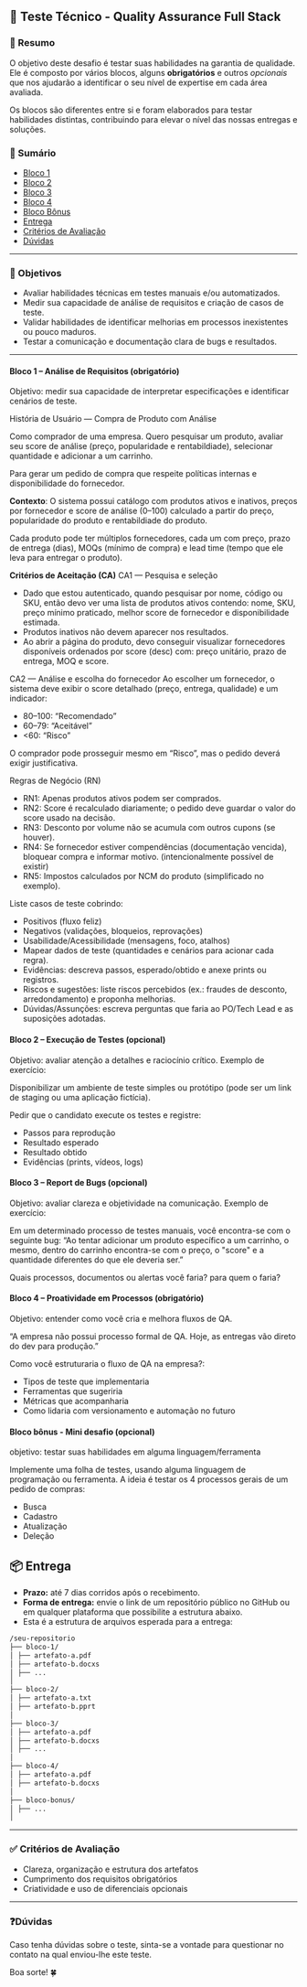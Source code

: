 ## 🧪 Teste Técnico - Quality Assurance Full Stack

### 🧠 Resumo

O objetivo deste desafio é testar suas habilidades na garantia de qualidade. Ele é composto por vários blocos, alguns **obrigatórios** e outros *opcionais* que nos ajudarão a identificar o seu nível de expertise em cada área avaliada.

Os blocos são diferentes entre si e foram elaborados para testar habilidades distintas, contribuindo para elevar o nível das nossas entregas e soluções.

### 📑 Sumário

- [Bloco 1](#bloco-1)
- [Bloco 2](#bloco-2)
- [Bloco 3](#bloco-3)
- [Bloco 4](#bloco-4)
- [Bloco Bônus](#bloco-bonus)
- [Entrega](#entrega)
- [Critérios de Avaliação](#critérios-de-avaliação)
- [Dúvidas](#dúvidas)
---

### 📌 Objetivos

- Avaliar habilidades técnicas em testes manuais e/ou automatizados.
- Medir sua capacidade de análise de requisitos e criação de casos de teste.
- Validar habilidades de identificar melhorias em processos inexistentes ou pouco maduros.
- Testar a comunicação e documentação clara de bugs e resultados.

---

#### Bloco 1 – Análise de Requisitos (obrigatório)
Objetivo: medir sua capacidade de interpretar especificações e identificar cenários de teste.

História de Usuário — Compra de Produto com Análise

Como comprador de uma empresa. Quero pesquisar um produto, avaliar seu score de análise (preço, popularidade e rentabildiade), selecionar quantidade e adicionar a um carrinho.

Para gerar um pedido de compra que respeite políticas internas e disponibilidade do fornecedor.

**Contexto**:
O sistema possui catálogo com produtos ativos e inativos, preços por fornecedor e score de análise (0–100) calculado a partir do preço, popularidade do produto e rentabildiade do produto.

Cada produto pode ter múltiplos fornecedores, cada um com preço, prazo de entrega (dias), MOQs (mínimo de compra) e lead time (tempo que ele leva para entregar o produto).

**Critérios de Aceitação (CA)**
CA1 — Pesquisa e seleção

- Dado que estou autenticado, quando pesquisar por nome, código ou SKU, então devo ver uma lista de produtos ativos contendo: nome, SKU, preço mínimo praticado, melhor score de fornecedor e disponibilidade estimada.
- Produtos inativos não devem aparecer nos resultados.
- Ao abrir a página do produto, devo conseguir visualizar fornecedores disponíveis ordenados por score (desc) com: preço unitário, prazo de entrega, MOQ e score.

CA2 — Análise e escolha do fornecedor
Ao escolher um fornecedor, o sistema deve exibir o score detalhado (preço, entrega, qualidade) e um indicador:

- 80–100: “Recomendado”
- 60–79: “Aceitável”
- <60: “Risco”

O comprador pode prosseguir mesmo em “Risco”, mas o pedido deverá exigir justificativa.

Regras de Negócio (RN)

- RN1: Apenas produtos ativos podem ser comprados.
- RN2: Score é recalculado diariamente; o pedido deve guardar o valor do score usado na decisão.
- RN3: Desconto por volume não se acumula com outros cupons (se houver).
- RN4: Se fornecedor estiver compendências (documentação vencida), bloquear compra e informar motivo. (intencionalmente possível de existir)
- RN5: Impostos calculados por NCM do produto (simplificado no exemplo).

Liste casos de teste cobrindo:

- Positivos (fluxo feliz)
- Negativos (validações, bloqueios, reprovações)
- Usabilidade/Acessibilidade (mensagens, foco, atalhos)
- Mapear dados de teste (quantidades e cenários para acionar cada regra).
- Evidências: descreva passos, esperado/obtido e anexe prints ou registros.
- Riscos e sugestões: liste riscos percebidos (ex.: fraudes de desconto, arredondamento) e proponha melhorias.
- Dúvidas/Assunções: escreva perguntas que faria ao PO/Tech Lead e as suposições adotadas.

#### Bloco 2 – Execução de Testes (opcional)
Objetivo: avaliar atenção a detalhes e raciocínio crítico.
Exemplo de exercício:

Disponibilizar um ambiente de teste simples ou protótipo (pode ser um link de staging ou uma aplicação fictícia).

Pedir que o candidato execute os testes e registre:
- Passos para reprodução
- Resultado esperado
- Resultado obtido
- Evidências (prints, vídeos, logs)

#### Bloco 3 – Report de Bugs (opcional)
Objetivo: avaliar clareza e objetividade na comunicação.
Exemplo de exercício:

Em um determinado processo de testes manuais, você encontra-se com o seguinte bug:
“Ao tentar adicionar um produto específico a um carrinho, o mesmo, dentro do carrinho encontra-se com o preço, o "score" e a quantidade diferentes do que ele deveria ser.”

Quais processos, documentos ou alertas você faria? para quem o faria?

#### Bloco 4 – Proatividade em Processos (obrigatório)
Objetivo: entender como você cria e melhora fluxos de QA.

“A empresa não possui processo formal de QA. Hoje, as entregas vão direto do dev para produção.”

Como você estruturaria o fluxo de QA na empresa?:

- Tipos de teste que implementaria
- Ferramentas que sugeriria
- Métricas que acompanharia
- Como lidaria com versionamento e automação no futuro

#### Bloco bônus - Mini desafio (opcional)
objetivo: testar suas habilidades em alguma linguagem/ferramenta

Implemente uma folha de testes, usando alguma linguagem de programação ou ferramenta. A ideia é testar os 4 processos gerais de um pedido de compras:

- Busca
- Cadastro
- Atualização
- Deleção

## 📦 Entrega

- **Prazo:** até 7 dias corridos após o recebimento.
- **Forma de entrega:** envie o link de um repositório público no GitHub ou em qualquer plataforma que possibilite a estrutura abaixo.
- Esta é a estrutura de arquivos esperada para a entrega:

```bash
/seu-repositorio
├── bloco-1/
│ ├── artefato-a.pdf
│ ├── artefato-b.docxs
│ ├── ...
│
├── bloco-2/
│ ├── artefato-a.txt
│ ├── artefato-b.pprt
│
├── bloco-3/
│ ├── artefato-a.pdf
│ ├── artefato-b.docxs
│ ├── ...
│
├── bloco-4/
│ ├── artefato-a.pdf
│ ├── artefato-b.docxs
│
├── bloco-bonus/
│ ├── ...
│
```

---

### ✅ Critérios de Avaliação

- Clareza, organização e estrutura dos artefatos
- Cumprimento dos requisitos obrigatórios
- Criatividade e uso de diferenciais opcionais

---


### ❓Dúvidas

Caso tenha dúvidas sobre o teste, sinta-se a vontade para questionar no contato na qual enviou-lhe este teste. 

Boa sorte! 🍀